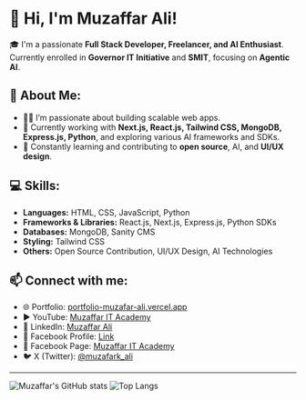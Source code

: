 # 👋 Hi, I'm Muzaffar Ali!

🎓 I'm a passionate **Full Stack Developer, Freelancer, and AI Enthusiast**.  
Currently enrolled in **Governor IT Initiative** and **SMIT**, focusing on **Agentic AI**.

## 🚀 About Me:
- 👨‍💻 I’m passionate about building scalable web apps.
- 🔭 Currently working with **Next.js, React.js, Tailwind CSS, MongoDB, Express.js, Python**, and exploring various AI frameworks and SDKs.
- 🌱 Constantly learning and contributing to **open source**, AI, and **UI/UX design**.

## 💻 Skills:
- **Languages:** HTML, CSS, JavaScript, Python  
- **Frameworks & Libraries:** React.js, Next.js, Express.js, Python SDKs  
- **Databases:** MongoDB, Sanity CMS   
- **Styling:** Tailwind CSS  
- **Others:** Open Source Contribution, UI/UX Design, AI Technologies  

## 📫 Connect with me:
- 🌐 Portfolio: [portfolio-muzafar-ali.vercel.app](https://portfolio-muzafar-ali.vercel.app/)  
- ▶️ YouTube: [Muzaffar IT Academy](https://youtube.com/@muzaffaritacademy)  
- 🔗 LinkedIn: [Muzaffar Ali](https://www.linkedin.com/in/muzaffar-ali-0b3939315/)  
- 📘 Facebook Profile: [Link](https://www.facebook.com/profile.php?id=100093557110026)  
- 📘 Facebook Page: [Muzaffar IT Academy](https://www.facebook.com/profile.php?id=61568580359502)  
- 🐦 X (Twitter): [@muzafark_ali](https://x.com/muzafark_ali?t=D3m5eyVd-toFI-_0Y96_aA&s=09)  

---

![Muzaffar's GitHub stats](https://github-readme-stats.vercel.app/api?username=MuzaffarAli13&show_icons=true&theme=radical) 
![Top Langs](https://github-readme-stats.vercel.app/api/top-langs/?username=MuzaffarAli13&layout=compact&theme=radical)

